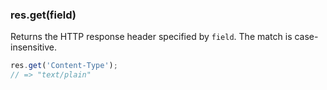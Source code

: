 <!---
 Copyright (c) 2016 StrongLoop, IBM, and Express Contributors
 License: MIT
-->

<h3 id='res.get'>res.get(field)</h3>

Returns the HTTP response header specified by `field`.
The match is case-insensitive.

```js
res.get('Content-Type');
// => "text/plain"
```
